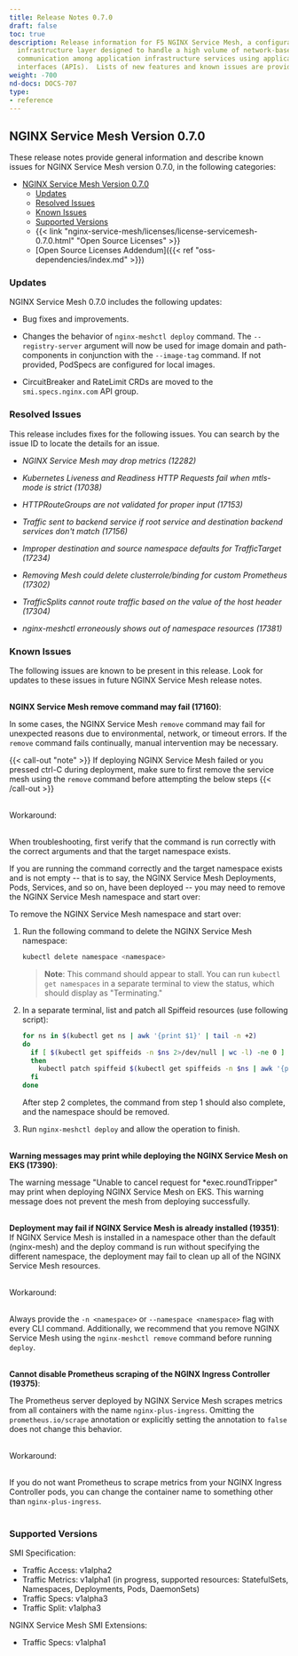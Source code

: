 ```yaml
---
title: Release Notes 0.7.0
draft: false
toc: true
description: Release information for F5 NGINX Service Mesh, a configurable, low‑latency
  infrastructure layer designed to handle a high volume of network‑based interprocess
  communication among application infrastructure services using application programming
  interfaces (APIs).  Lists of new features and known issues are provided.
weight: -700
nd-docs: DOCS-707
type:
- reference
---
```


## NGINX Service Mesh Version 0.7.0

<!-- vale off -->

These release notes provide general information and describe known issues for NGINX Service Mesh version 0.7.0, in the following categories:

- [NGINX Service Mesh Version 0.7.0](#nginx-service-mesh-version-070)
  - [Updates](#updates)
  - [Resolved Issues](#resolved-issues)
  - [Known Issues](#known-issues)
  - [Supported Versions](#supported-versions)
  - {{< link "nginx-service-mesh/licenses/license-servicemesh-0.7.0.html" "Open Source Licenses" >}}
  - [Open Source Licenses Addendum]({{< ref "oss-dependencies/index.md" >}})

<span id="070-updates"></a>

### Updates

NGINX Service Mesh 0.7.0 includes the following updates:

- Bug fixes and improvements.



- Changes the behavior of `nginx-meshctl deploy` command. The `--registry-server` argument will now be used for image domain and path-components in conjunction with the `--image-tag` command. If not provided, PodSpecs are configured for local images.



- CircuitBreaker and RateLimit CRDs are moved to the `smi.specs.nginx.com` API group.


<span id="070-resolved"></a>

### Resolved Issues

This release includes fixes for the following issues. You can search by the issue ID to locate the details for an issue.



- *NGINX Service Mesh may drop metrics (12282)*



- *Kubernetes Liveness and Readiness HTTP Requests fail when mtls-mode is strict (17038)*



- *HTTPRouteGroups are not validated for proper input (17153)*



- *Traffic sent to backend service if root service and destination backend services don't match (17156)*



- *Improper destination and source namespace defaults for TrafficTarget (17234)*



- *Removing Mesh could delete clusterrole/binding for custom Prometheus (17302)*



- *TrafficSplits cannot route traffic based on the value of the  host header (17304)*



- *nginx-meshctl erroneously shows out of namespace resources (17381)*



<span id="070-issues"></a>

### Known Issues

The following issues are known to be present in this release. Look for updates to these issues in future NGINX Service Mesh release notes.
<br/><br/>


**NGINX Service Mesh remove command may fail (17160)**:
  <br/>

  In some cases, the NGINX Service Mesh `remove` command may fail for unexpected reasons due to environmental, network, or timeout errors. If the `remove` command fails continually, manual intervention may be necessary.

{{< call-out "note" >}}
If deploying NGINX Service Mesh failed or you pressed ctrl-C during deployment, make sure to first remove the service mesh using the `remove` command before attempting the below steps
{{< /call-out >}}

  <br/>
  Workaround:
  <br/><br/>

  When troubleshooting, first verify that the command is run correctly with the correct arguments and that the target namespace exists.

  If you are running the command correctly and the target namespace exists and is not empty -- that is to say, the NGINX Service Mesh Deployments, Pods, Services, and so on, have been deployed -- you may need to remove the NGINX Service Mesh namespace and start over:

  To remove the NGINX Service Mesh namespace and start over:

  1. Run the following command to delete the NGINX Service Mesh namespace:

      ```bash
      kubectl delete namespace <namespace>
      ```

      > **Note**: This command should appear to stall. You can run `kubectl get namespaces` in a separate terminal to view the status, which should display as "Terminating."

  1. In a separate terminal, list and patch all Spiffeid resources (use following script):

      ```bash
      for ns in $(kubectl get ns | awk '{print $1}' | tail -n +2)
      do
        if [ $(kubectl get spiffeids -n $ns 2>/dev/null | wc -l) -ne 0 ]
        then
          kubectl patch spiffeid $(kubectl get spiffeids -n $ns | awk '{print $1}' | tail -n +2) --type='merge' -p '{"metadata":{"finalizers":null}}' -n $ns
        fi
      done
      ```

      After step 2 completes, the command from step 1 should also complete, and the namespace should be removed.

  1. Run `nginx-meshctl deploy` and allow the operation to finish.
  <br/><br/>


**Warning messages may print while deploying the NGINX Service Mesh on EKS (17390)**:
  <br/>

  The warning message "Unable to cancel request for \*exec.roundTripper" may print when deploying NGINX Service Mesh on EKS. This warning message does not prevent the mesh from deploying successfully.
  <br/><br/>


**Deployment may fail if NGINX Service Mesh is already installed (19351)**:
  <br/>
  If NGINX Service Mesh is installed in a namespace other than the default (nginx-mesh) and the deploy command is run without specifying the different namespace, the deployment may fail to clean up all of the NGINX Service Mesh resources.

  <br/>
  Workaround:
  <br/><br/>

  Always provide the `-n <namespace>` or `--namespace <namespace>` flag with every CLI command. Additionally, we recommend that you remove NGINX Service Mesh using the `nginx-meshctl remove` command before running `deploy`.
  <br/><br/>


**Cannot disable Prometheus scraping of the NGINX Ingress Controller (19375)**:
  <br/>

  The Prometheus server deployed by NGINX Service Mesh scrapes metrics from all containers with the name `nginx-plus-ingress`. Omitting the `prometheus.io/scrape` annotation or explicitly setting the annotation to `false` does not change this behavior.

  <br/>
  Workaround:
  <br/><br/>

  If you do not want Prometheus to scrape metrics from your NGINX Ingress Controller pods, you can change the container name to something other than `nginx-plus-ingress`.
  <br/><br/>


<span id="070-supported"></a>

### Supported Versions

SMI Specification:

- Traffic Access: v1alpha2
- Traffic Metrics: v1alpha1 (in progress, supported resources: StatefulSets, Namespaces, Deployments, Pods, DaemonSets)
- Traffic Specs: v1alpha3
- Traffic Split: v1alpha3

NGINX Service Mesh SMI Extensions:

- Traffic Specs: v1alpha1
